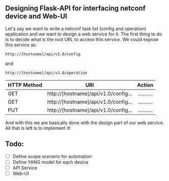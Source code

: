 ## Designing Flask-API for interfacing netconf device and Web-UI
Let's say we want to write a netconf task list (config and operation) application and we want to design a web service for it. The first thing to do is to decide what is the root URL to access this service. We could expose this service as:

```
http://[hostname]/api/v1.0/config
```
and
```
http://[hostname]/api/v1.0/operation
```

| **HTTP Method** | **URI**                              | **Action**  |
| --------------- |:------------------------------------:| :---------: |
| GET             | http://[hostname]/api/v1.0/config... | ........... |
| GET             | http://[hostname]/api/v1.0/config... | ........... |
| PUT             | http://[hostname]/api/v1.0/config... | ........... |

And with this we are basically done with the design part of our web service. All that is left is to implement it!

## Todo:
- [ ] Define scope scenario for automation
- [ ] Define YANG model for each device
- [ ] API Service
- [ ] Web-UI